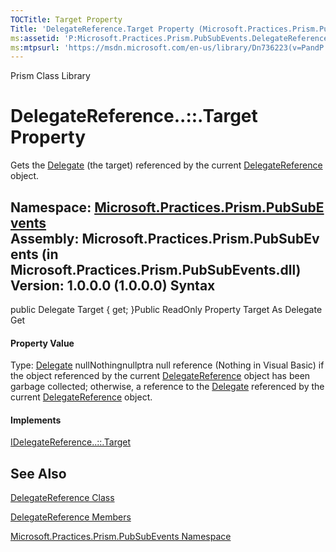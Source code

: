 ```yaml
---
TOCTitle: Target Property
Title: 'DelegateReference.Target Property (Microsoft.Practices.Prism.PubSubEvents)'
ms:assetid: 'P:Microsoft.Practices.Prism.PubSubEvents.DelegateReference.Target'
ms:mtpsurl: 'https://msdn.microsoft.com/en-us/library/Dn736223(v=PandP.50)'
---
```


Prism Class Library

DelegateReference..::.Target Property
=====================================

Gets the [Delegate](http://msdn2.microsoft.com/en-us/library/y22acf51) (the target) referenced by the current [DelegateReference](https://msdn.microsoft.com/t:microsoft.practices.prism.pubsubevents.delegatereference) object.

**Namespace:** [Microsoft.Practices.Prism.PubSubEvents](https://msdn.microsoft.com/n:microsoft.practices.prism.pubsubevents)
**Assembly:** Microsoft.Practices.Prism.PubSubEvents (in Microsoft.Practices.Prism.PubSubEvents.dll) Version: 1.0.0.0 (1.0.0.0)
Syntax
------

<span id="syntaxToggle"></span>public Delegate Target { get; }Public ReadOnly Property Target As Delegate Get
#### Property Value

Type: [Delegate](http://msdn2.microsoft.com/en-us/library/y22acf51)
nullNothingnullptra null reference (Nothing in Visual Basic) if the object referenced by the current [DelegateReference](https://msdn.microsoft.com/t:microsoft.practices.prism.pubsubevents.delegatereference) object has been garbage collected; otherwise, a reference to the [Delegate](http://msdn2.microsoft.com/en-us/library/y22acf51) referenced by the current [DelegateReference](https://msdn.microsoft.com/t:microsoft.practices.prism.pubsubevents.delegatereference) object.
#### Implements

[IDelegateReference..::.Target](https://msdn.microsoft.com/p:microsoft.practices.prism.pubsubevents.idelegatereference.target)

See Also
--------

<span id="seeAlsoToggle"></span>
[DelegateReference Class](https://msdn.microsoft.com/t:microsoft.practices.prism.pubsubevents.delegatereference)

[DelegateReference Members](https://msdn.microsoft.com/allmembers.t:microsoft.practices.prism.pubsubevents.delegatereference)

[Microsoft.Practices.Prism.PubSubEvents Namespace](https://msdn.microsoft.com/n:microsoft.practices.prism.pubsubevents)

